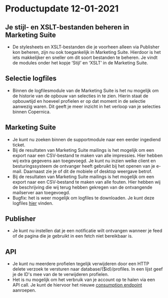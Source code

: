 # Productupdate 12-01-2021

## Je stijl- en XSLT-bestanden beheren in Marketing Suite
* De stylesheets en XSLT-bestanden die je voorheen alleen via Publisher kon beheren, zijn nu ook toegankelijk in Marketing Suite. Hierdoor is het iets makkelijker en sneller om dit soort bestanden te beheren. Je vindt de modules onder het kopje ‘Stijl’ en ‘XSLT’ in de Marketing Suite. 

## Selectie logfiles
* Binnen de logfilesmodule van de Marketing Suite is het nu mogelijk om de historie van de opbouw van selecties in te zien. Hierin staat de opbouwtijd en hoeveel profielen er op dat moment in de selectie aanwezig waren. Dit geeft je meer inzicht in het verloop van je selecties binnen Copernica. 

## Marketing Suite
* Je kunt nu zoeken binnen de supportmodule naar een eerder ingediend ticket. 
* Bij de resultaten van Marketing Suite mailings is het mogelijk om een export naar een CSV-bestand te maken van alle impressies. Hier hebben wij extra gegevens aan toegevoegd. Je kunt nu inzien welke client en besturingssysteem de ontvanger heeft gebruikt bij het openen van je e-mail. Daarnaast zie je of dit de mobiele of desktop weergave betrof.
* Bij de resultaten van Marketing Suite mailings is het mogelijk om een export naar een CSV-bestand te maken van alle fouten. Hier hebben wij de beschrijving die wij terug hebben gekregen van de ontvangende mailserver aan toegevoegd.
* Bugfix: het is weer mogelijk om logfiles te downloaden. Je kunt deze logfiles [hier](https://ms.copernica.com/#/logs) vinden.

## Publisher
* Je kunt nu instellen dat je een notificatie wilt ontvangen wanneer je feed of de pagina die je gebruikt in een fetch niet bereikbaar is.

## API
* Je kunt nu meerdere profielen tegelijk verwijderen door een HTTP delete verzoek te versturen naar database/{$id}/profiles. In een lijst geef je de ID's mee van de te verwijderen profielen.
* Het is nu mogelijk om het verbruik van je account op te halen via een API call. Je kunt de hiervoor het nieuwe [consumption endpoint](./restv2/rest-delete-profiles) aanroepen. 
